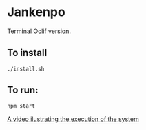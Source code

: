 # Jankenpo

Terminal Oclif version.

## To install
`./install.sh`

## To run: 
`npm start`

[A video ilustrating the execution of the system](https://www.youtube.com/watch?v=EJvTou2MT40)

